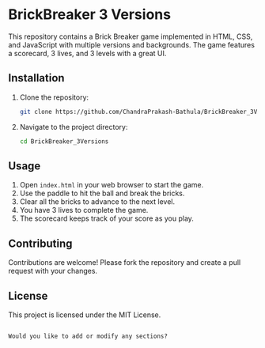 # BrickBreaker 3 Versions

This repository contains a Brick Breaker game implemented in HTML, CSS, and JavaScript with multiple versions and backgrounds. The game features a scorecard, 3 lives, and 3 levels with a great UI.

## Installation

1. Clone the repository:
   ```bash
   git clone https://github.com/ChandraPrakash-Bathula/BrickBreaker_3Versions.git
   ```
2. Navigate to the project directory:
   ```bash
   cd BrickBreaker_3Versions
   ```

## Usage

1. Open `index.html` in your web browser to start the game.
2. Use the paddle to hit the ball and break the bricks.
3. Clear all the bricks to advance to the next level.
4. You have 3 lives to complete the game.
5. The scorecard keeps track of your score as you play.

## Contributing

Contributions are welcome! Please fork the repository and create a pull request with your changes.

## License

This project is licensed under the MIT License.
```

Would you like to add or modify any sections?
